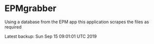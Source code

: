 # EPMgrabber
Using a database from the EPM app this application scrapes the files as required


Latest backup: Sun Sep 15 09:01:01 UTC 2019
